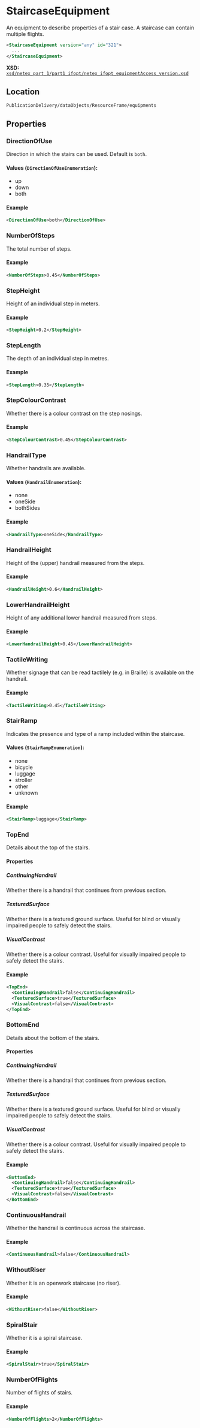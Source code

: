 # StaircaseEquipment

An equipment to describe properties of a stair case. A staircase can contain multiple flights.

```xml
<StaircaseEquipment version="any" id="321">
  ...
</StaircaseEquipment>
```

**XSD:** [`xsd/netex_part_1/part1_ifopt/netex_ifopt_equipmentAccess_version.xsd`](https://github.com/NeTEx-CEN/NeTEx/blob/next/xsd/netex_part_1/part1_ifopt/netex_ifopt_equipmentAccess_version.xsd#L520)

## Location
```
PublicationDelivery/dataObjects/ResourceFrame/equipments
```

## Properties

### DirectionOfUse

Direction in which the stairs can be used. Default is `both`.

#### Values (`DirectionOfUseEnumeration`):
- up
- down
- both

#### Example
```xml
<DirectionOfUse>both</DirectionOfUse>
```

### NumberOfSteps

The total number of steps.

#### Example
```xml
<NumberOfSteps>0.45</NumberOfSteps>
```

### StepHeight

Height of an individual step in meters.

#### Example
```xml
<StepHeight>0.2</StepHeight>
```

### StepLength

The depth of an individual step in metres.

#### Example
```xml
<StepLength>0.35</StepLength>
```

### StepColourContrast

Whether there is a colour contrast on the step nosings.

#### Example
```xml
<StepColourContrast>0.45</StepColourContrast>
```

### HandrailType

Whether handrails are available.

#### Values (`HandrailEnumeration`):
- none
- oneSide
- bothSides

#### Example
```xml
<HandrailType>oneSide</HandrailType>
```

### HandrailHeight

Height of the (upper) handrail measured from the steps.

#### Example
```xml
<HandrailHeight>0.6</HandrailHeight>
```
### LowerHandrailHeight

Height of any additional lower handrail measured from steps.

#### Example
```xml
<LowerHandrailHeight>0.45</LowerHandrailHeight>
```

### TactileWriting

Whether signage that can be read tactilely (e.g. in Braille) is available on the handrail.

#### Example
```xml
<TactileWriting>0.45</TactileWriting>
```

### StairRamp

Indicates the presence and type of a ramp included within the staircase.

#### Values (`StairRampEnumeration`):
- none
- bicycle
- luggage
- stroller
- other
- unknown

#### Example
```xml
<StairRamp>luggage</StairRamp>
```

### TopEnd

Details about the top of the stairs.

#### Properties

##### ContinuingHandrail
Whether there is a handrail that continues from previous section.

##### TexturedSurface
Whether there is a textured ground surface. Useful for blind or visually impaired people to safely detect the stairs.

##### VisualContrast
Whether there is a colour contrast. Useful for visually impaired people to safely detect the stairs.

#### Example
```xml
<TopEnd>
  <ContinuingHandrail>false</ContinuingHandrail>
  <TexturedSurface>true</TexturedSurface>
  <VisualContrast>false</VisualContrast>
</TopEnd>
```

### BottomEnd

Details about the bottom of the stairs.

#### Properties
##### ContinuingHandrail
Whether there is a handrail that continues from previous section.

##### TexturedSurface
Whether there is a textured ground surface. Useful for blind or visually impaired people to safely detect the stairs.

##### VisualContrast
Whether there is a colour contrast. Useful for visually impaired people to safely detect the stairs.

#### Example
```xml
<BottomEnd>
  <ContinuingHandrail>false</ContinuingHandrail>
  <TexturedSurface>true</TexturedSurface>
  <VisualContrast>false</VisualContrast>
</BottomEnd>
```

### ContinuousHandrail

Whether the handrail is continuous across the staircase.

#### Example
```xml
<ContinuousHandrail>false</ContinuousHandrail>
```

### WithoutRiser

Whether it is an openwork staircase (no riser).

#### Example
```xml
<WithoutRiser>false</WithoutRiser>
```

### SpiralStair

Whether it is a spiral staircase.

#### Example
```xml
<SpiralStair>true</SpiralStair>
```

### NumberOfFlights

Number of flights of stairs.

#### Example
```xml
<NumberOfFlights>2</NumberOfFlights>
```





